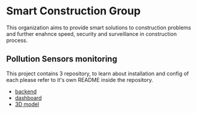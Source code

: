 # Smart Construction Group
This organization aims to provide smart solutions to construction problems and further enahnce speed, security and surveillance in construction process.

## Pollution Sensors monitoring
This project contains 3 repository, to learn about installation and config of each please refer to it's own README inside the repository.
* [backend](https://github.com/smart-construction-group/sensor-monitoring-backend)
* [dashboard](https://github.com/smart-construction-group/sensor-monitoring-dashboard)
* [3D model](https://github.com/smart-construction-group/heatmap-3d)
